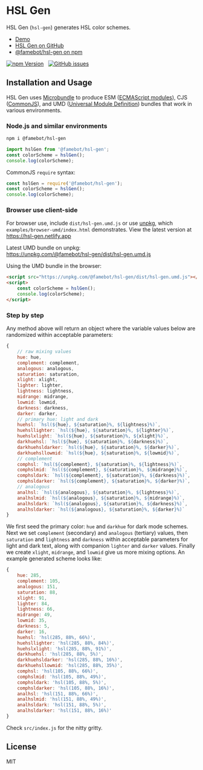 # HSL Gen

HSL Gen (`hsl-gen`) generates HSL color schemes.

- [Demo](https://hsl-gen.netlify.app)
- [HSL Gen on GitHub](https://github.com/famebot/hsl-gen)
- [@famebot/hsl-gen on npm](https://www.npmjs.com/package/@famebot/hsl-gen)

[![npm Version](https://img.shields.io/npm/v/@famebot/hsl-gen.svg?style=for-the-badge)](https://www.npmjs.com/package/@famebot/hsl-gen) &nbsp; [![GitHub issues](https://img.shields.io/github/issues/famebot/hsl-gen.svg?style=for-the-badge)](https://github.com/famebot/hsl-gen/issues)

## Installation and Usage

HSL Gen uses [Microbundle](https://github.com/developit/microbundle) to produce ESM ([ECMAScript modules](https://nodejs.org/api/esm.html)), CJS ([CommonJS](https://nodejs.org/api/modules.html)), and UMD ([Universal Module Definition](https://github.com/umdjs/umd)) bundles that work in various environments.

### Node.js and similar environments

```bash
npm i @famebot/hsl-gen
```

```js
import hslGen from '@famebot/hsl-gen';
const colorScheme = hslGen();
console.log(colorScheme);
```

CommonJS `require` syntax:

```js
const hslGen = require('@famebot/hsl-gen');
const colorScheme = hslGen();
console.log(colorScheme);
```

### Browser use client-side

For browser use, include `dist/hsl-gen.umd.js` or use [unpkg](https://unpkg.com), which `examples/browser-umd/index.html` demonstrates. View the latest version at <https://hsl-gen.netlify.app>

Latest UMD bundle on unpkg:  
<https://unpkg.com/@famebot/hsl-gen/dist/hsl-gen.umd.js>

Using the UMD bundle in the browser:

```html
<script src="https://unpkg.com/@famebot/hsl-gen/dist/hsl-gen.umd.js"></script>
<script>
    const colorScheme = hslGen();
    console.log(colorScheme);
</script>
```

### Step by step

Any method above will return an object where the variable values below are randomized within acceptable parameters:

```js
{
    // raw mixing values
    hue: hue,
    complement: complement,
    analogous: analogous,
    saturation: saturation,
    xlight: xlight,
    lighter: lighter,
    lightness: lightness,
    midrange: midrange,
    lowmid: lowmid,
    darkness: darkness,
    darker: darker,
    // primary hue: light and dark
    huehsl: `hsl(${hue}, ${saturation}%, ${lightness}%)`,
    huehsllighter: `hsl(${hue}, ${saturation}%, ${lighter}%)`,
    huehslxlight: `hsl(${hue}, ${saturation}%, ${xlight}%)`,
    darkhuehsl: `hsl(${hue}, ${saturation}%, ${darkness}%)`,
    darkhuehsldarker: `hsl(${hue}, ${saturation}%, ${darker}%)`,
    darkhuehsllowmid: `hsl(${hue}, ${saturation}%, ${lowmid}%)`,
    // complement
    comphsl: `hsl(${complement}, ${saturation}%, ${lightness}%)`,
    comphslmid: `hsl(${complement}, ${saturation}%, ${midrange}%)`,
    comphsldark: `hsl(${complement}, ${saturation}%, ${darkness}%)`,
    comphsldarker: `hsl(${complement}, ${saturation}%, ${darker}%)`,
    // analogous
    analhsl: `hsl(${analogous}, ${saturation}%, ${lightness}%)`,
    analhslmid: `hsl(${analogous}, ${saturation}%, ${midrange}%)`,
    analhsldark: `hsl(${analogous}, ${saturation}%, ${darkness}%)`,
    analhsldarker: `hsl(${analogous}, ${saturation}%, ${darker}%)`
}
```

We first seed the primary color: `hue` and `darkhue` for dark mode schemes. Next we set `complement` (secondary) and `analogous` (tertiary) values, then `saturation` and `lightness` and `darkness` within acceptable parameters for light and dark text, along with companion `lighter` and `darker` values. Finally we create `xlight`, `midrange`, and `lowmid` give us more mixing options. An example generated scheme looks like:

```js
{
    hue: 285,
    complement: 105,
    analogous: 151,
    saturation: 88,
    xlight: 91,
    lighter: 84,
    lightness: 66,
    midrange: 49,
    lowmid: 35,
    darkness: 5,
    darker: 16,
    huehsl: 'hsl(285, 88%, 66%)',
    huehsllighter: 'hsl(285, 88%, 84%)',
    huehslxlight: 'hsl(285, 88%, 91%)',
    darkhuehsl: 'hsl(285, 88%, 5%)',
    darkhuehsldarker: 'hsl(285, 88%, 16%)',
    darkhuehsllowmid: 'hsl(285, 88%, 35%)',
    comphsl: 'hsl(105, 88%, 66%)',
    comphslmid: 'hsl(105, 88%, 49%)',
    comphsldark: 'hsl(105, 88%, 5%)',
    comphsldarker: 'hsl(105, 88%, 16%)',
    analhsl: 'hsl(151, 88%, 66%)',
    analhslmid: 'hsl(151, 88%, 49%)',
    analhsldark: 'hsl(151, 88%, 5%)',
    analhsldarker: 'hsl(151, 88%, 16%)'
}
```

Check `src/index.js` for the nitty gritty.

## License

MIT
